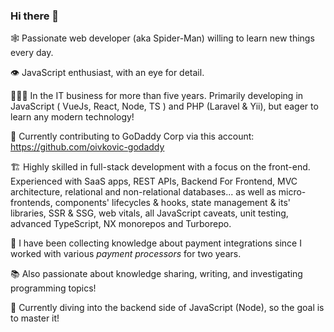 ### Hi there 👋

<!--
**Chibi97/Chibi97** is a ✨ _special_ ✨ repository because its `README.md` (this file) appears on your GitHub profile.

Here are some ideas to get you started:

- 🔭 I’m currently working on ...
- 🌱 I’m currently learning ...
- 👯 I’m looking to collaborate on ...
- 🤔 I’m looking for help with ...
- 💬 Ask me about ...
- 📫 How to reach me: ...
- 😄 Pronouns: ...
- ⚡ Fun fact: ...
-->

🕸 Passionate web developer (aka Spider-Man) willing to learn new things every day.

👁 JavaScript enthusiast, with an eye for detail.

👩🏼‍💻 In the IT business for more than five years. Primarily developing in JavaScript ( VueJs, React, Node, TS ) and PHP (Laravel & Yii), but eager to learn any modern technology!

🔭 Currently contributing to GoDaddy Corp via this account: https://github.com/oivkovic-godaddy


🏗 Highly skilled in full-stack development with a focus on the front-end. Experienced with SaaS apps, REST APIs, Backend For Frontend, MVC architecture, relational and non-relational databases... as well as micro-frontends, components' lifecycles & hooks, state management & its' libraries, SSR & SSG, web vitals, all JavaScript caveats, unit testing, advanced TypeScript, NX monorepos and Turborepo.

🏧 I have been collecting knowledge about payment integrations since I worked with various *payment processors* for two years.

📚 Also passionate about knowledge sharing, writing, and investigating programming topics!

👑 Currently diving into the backend side of JavaScript (Node), so the goal is to master it!
